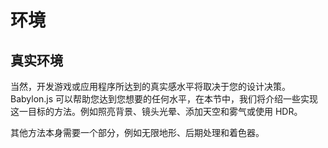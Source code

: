 # 环境

## 真实环境

当然，开发游戏或应用程序所达到的真实感水平将取决于您的设计决策。 Babylon.js 可以帮助您达到您想要的任何水平，在本节中，我们将介绍一些实现这一目标的方法。例如照亮背景、镜头光晕、添加天空和雾气或使用 HDR。

其他方法本身需要一个部分，例如无限地形、后期处理和着色器。